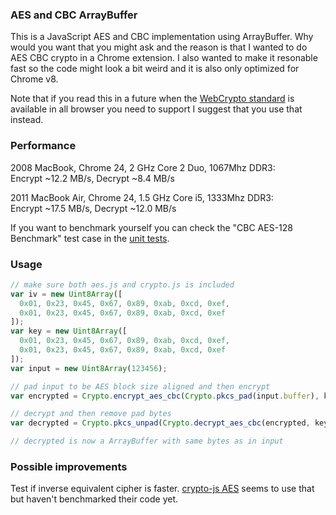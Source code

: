 ### AES and CBC ArrayBuffer

This is a JavaScript AES and CBC implementation using ArrayBuffer. Why would you want that you might ask and the reason is that I wanted to do AES CBC crypto in a Chrome extension. I also wanted to make it resonable fast so the code might look a bit weird and it is also only optimized for Chrome v8.

Note that if you read this in a future when the [WebCrypto standard](http://www.w3.org/2012/webcrypto/WebCryptoAPI/) is available in all browser you need to support I suggest that you use that instead.

### Performance

2008 MacBook, Chrome 24, 2 GHz Core 2 Duo, 1067Mhz DDR3:  
Encrypt ~12.2 MB/s, Decrypt ~8.4 MB/s

2011 MacBook Air, Chrome 24, 1.5 GHz Core i5, 1333Mhz DDR3:  
Encrypt ~17.5 MB/s, Decrypt ~12.0 MB/s

If you want to benchmark yourself you can check the "CBC AES-128 Benchmark" test case in
the [unit tests](http://wader.github.com/aes-arraybuffer/tests.html).

### Usage

```JavaScript
// make sure both aes.js and crypto.js is included  
var iv = new Uint8Array([
  0x01, 0x23, 0x45, 0x67, 0x89, 0xab, 0xcd, 0xef,
  0x01, 0x23, 0x45, 0x67, 0x89, 0xab, 0xcd, 0xef
]);
var key = new Uint8Array([
  0x01, 0x23, 0x45, 0x67, 0x89, 0xab, 0xcd, 0xef,
  0x01, 0x23, 0x45, 0x67, 0x89, 0xab, 0xcd, 0xef
]);
var input = new Uint8Array(123456);

// pad input to be AES block size aligned and then encrypt  
var encrypted = Crypto.encrypt_aes_cbc(Crypto.pkcs_pad(input.buffer), key.buffer, iv.buffer);

// decrypt and then remove pad bytes
var decrypted = Crypto.pkcs_unpad(Crypto.decrypt_aes_cbc(encrypted, key.buffer, iv.buffer));

// decrypted is now a ArrayBuffer with same bytes as in input
```

### Possible improvements

Test if inverse equivalent cipher is faster. [crypto-js AES](http://crypto-js.googlecode.com/svn/tags/3.1/src/aes.js) seems to use that but haven't benchmarked their code yet.

